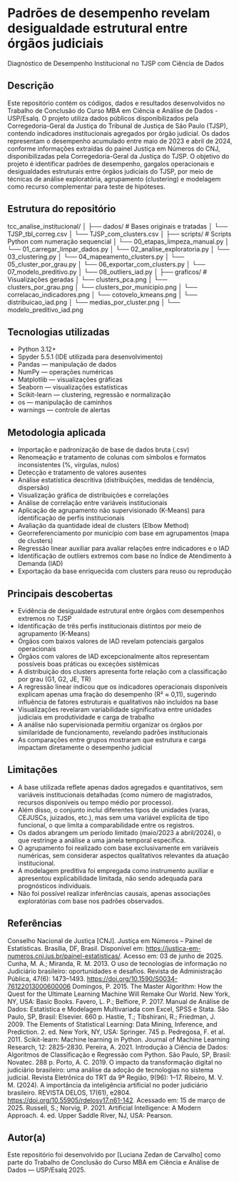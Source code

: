 
# Padrões de desempenho revelam desigualdade estrutural entre órgãos judiciais
Diagnóstico de Desempenho Institucional no TJSP com Ciência de Dados

## Descrição

Este repositório contém os códigos, dados e resultados desenvolvidos no Trabalho de Conclusão do Curso MBA em Ciência e Análise de Dados - USP/Esalq.
O projeto utiliza dados públicos disponibilizados pela Corregedoria-Geral da Justiça do Tribunal de Justiça de São Paulo (TJSP), contendo indicadores institucionais agregados por órgão judicial.
Os dados representam o desempenho acumulado entre maio de 2023 e abril de 2024, conforme informações extraídas do painel Justiça em Números do CNJ, disponibilizadas pela Corregedoria-Geral da Justiça do TJSP.
O objetivo do projeto é identificar padrões de desempenho, gargalos operacionais e desigualdades estruturais entre órgãos judiciais do TJSP, por meio de técnicas de análise exploratória, agrupamento (clustering) e modelagem como recurso complementar para teste de hipóteses.

## Estrutura do repositório

tcc_analise_institucional/
│
├── dados/               # Bases originais e tratadas
│   └── TJSP_tbl_correg.csv
│   └── TJSP_com_clusters.csv
│
├── scripts/             # Scripts Python com numeração sequencial
│   └── 00_etapas_limpeza_manual.py
│   └── 01_carregar_limpar_dados.py
│   └── 02_analise_exploratoria.py
│   └── 03_clustering.py
│   └── 04_mapeamento_clusters.py
│   └── 05_cluster_por_grau.py
│   └── 06_exportar_com_clusters.py
│   └── 07_modelo_preditivo.py
│   └── 08_outliers_iad.py
│
├── graficos/            # Visualizações geradas
│   └── clusters_pca.png
│   └── clusters_por_grau.png
│   └── clusters_por_municipio.png
│   └── correlacao_indicadores.png
│   └── cotovelo_kmeans.png
│   └── distribuicao_iad.png
│   └── medias_por_cluster.png
│   └── modelo_preditivo_iad.png

## Tecnologias utilizadas

- Python 3.12+
- Spyder 5.5.1 (IDE utilizada para desenvolvimento)
- Pandas — manipulação de dados
- NumPy — operações numéricas
- Matplotlib — visualizações gráficas
- Seaborn — visualizações estatísticas
- Scikit-learn — clustering, regressão e normalização
- os — manipulação de caminhos
- warnings — controle de alertas

## Metodologia aplicada

- Importação e padronização de base de dados bruta (.csv)
- Renomeação e tratamento de colunas com símbolos e formatos inconsistentes (%, vírgulas, nulos)
- Detecção e tratamento de valores ausentes
- Análise estatística descritiva (distribuições, medidas de tendência, dispersão)
- Visualização gráfica de distribuições e correlações
- Análise de correlação entre variáveis institucionais
- Aplicação de agrupamento não supervisionado (K-Means) para identificação de perfis institucionais
- Avaliação da quantidade ideal de clusters (Elbow Method)
- Georreferenciamento por município com base em agrupamentos (mapa de clusters)
- Regressão linear auxiliar para avaliar relações entre indicadores e o IAD
- Identificação de outliers extremos com base no Índice de Atendimento à Demanda (IAD)
- Exportação da base enriquecida com clusters para reuso ou reprodução

## Principais descobertas

- Evidência de desigualdade estrutural entre órgãos com desempenhos extremos no TJSP
- Identificação de três perfis institucionais distintos por meio de agrupamento (K-Means)
- Órgãos com baixos valores de IAD revelam potenciais gargalos operacionais
- Órgãos com valores de IAD excepcionalmente altos representam possíveis boas práticas ou exceções sistêmicas
- A distribuição dos clusters apresenta forte relação com a classificação por grau (G1, G2, JE, TR)
- A regressão linear indicou que os indicadores operacionais disponíveis explicam apenas uma fração do desempenho (R² ≈ 0,11), sugerindo influência de fatores estruturais e qualitativos não incluídos na base
- Visualizações revelaram variabilidade significativa entre unidades judiciais em produtividade e carga de trabalho
- A análise não supervisionada permitiu organizar os órgãos por similaridade de funcionamento, revelando padrões institucionais
- As comparações entre grupos mostraram que estrutura e carga impactam diretamente o desempenho judicial

## Limitações

- A base utilizada reflete apenas dados agregados e quantitativos, sem variáveis institucionais detalhadas (como número de magistrados, recursos disponíveis ou tempo médio por processo).
- Além disso, o conjunto inclui diferentes tipos de unidades (varas, CEJUSCs, juizados, etc.), mas sem uma variável explícita de tipo funcional, o que limita a comparabilidade entre os registros.
- Os dados abrangem um período limitado (maio/2023 a abril/2024), o que restringe a análise a uma janela temporal específica.
- O agrupamento foi realizado com base exclusivamente em variáveis numéricas, sem considerar aspectos qualitativos relevantes da atuação institucional.
- A modelagem preditiva foi empregada como instrumento auxiliar e apresentou explicabilidade limitada, não sendo adequada para prognósticos individuais.
- Não foi possível realizar inferências causais, apenas associações exploratórias com base nos padrões observados.
  
## Referências

Conselho Nacional de Justiça [CNJ]. Justiça em Números – Painel de Estatísticas. Brasília, DF, Brasil. Disponível em: <https://justica-em-numeros.cnj.jus.br/painel-estatisticas/>. Acesso em: 03 de junho de 2025.
Cunha, M. A.; Miranda, R. M. 2013. O uso de tecnologias de informação no Judiciário brasileiro: oportunidades e desafios. Revista de Administração Pública, 47(6): 1473–1493. <https://doi.org/10.1590/S0034-76122013000600006>
Domingos, P. 2015. The Master Algorithm: How the Quest for the Ultimate Learning Machine Will Remake Our World. New York, NY, USA: Basic Books.
Favero, L. P.; Belfiore, P. 2017. Manual de Análise de Dados: Estatística e Modelagem Multivariada com Excel, SPSS e Stata. São Paulo, SP, Brasil: Elsevier. 660 p.
Hastie, T.; Tibshirani, R.; Friedman, J. 2009. The Elements of Statistical Learning: Data Mining, Inference, and Prediction. 2. ed. New York, NY, USA: Springer. 745 p.
Pedregosa, F. et al. 2011. Scikit-learn: Machine learning in Python. Journal of Machine Learning Research, 12: 2825–2830.
Pereira, A. 2021. Introdução à Ciência de Dados: Algoritmos de Classificação e Regressão com Python. São Paulo, SP, Brasil: Novatec. 288 p.
Porto, A. C. 2019. O impacto da transformação digital no judiciário brasileiro: uma análise da adoção de tecnologias no sistema judicial. Revista Eletrônica do TRT da 9ª Região, 9(96): 1–17.
Ribeiro, M. V. M. (2024). A importância da inteligência artificial no poder judiciário brasileiro. REVISTA DELOS, 17(61), e2804. <https://doi.org/10.55905/rdelosv17.n61-142>. Acessado em: 15 de março de 2025.
Russell, S.; Norvig, P. 2021. Artificial Intelligence: A Modern Approach. 4. ed. Upper Saddle River, NJ, USA: Pearson.

## Autor(a)

Este repositório foi desenvolvido por [Luciana Zedan de Carvalho] como parte do Trabalho de Conclusão do Curso MBA em Ciência e Análise de Dados — USP/Esalq 2025.
